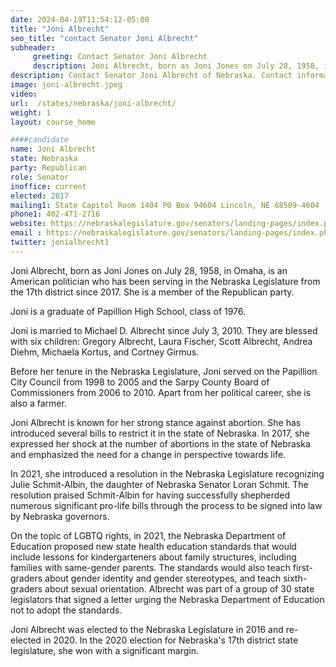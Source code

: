 ```yaml
---
date: 2024-04-19T11:54:12-05:00
title: "Joni Albrecht"
seo_title: "contact Senator Joni Albrecht"
subheader:
     greeting: Contact Senator Joni Albrecht
     description: Joni Albrecht, born as Joni Jones on July 28, 1958, in Omaha, is an American politician who has been serving in the Nebraska Legislature from the 17th district since 2017. She is a member of the Republican party.
description: Contact Senator Joni Albrecht of Nebraska. Contact information for Joni Albrecht includes email address, phone number, and mailing address.
image: joni-albrecht.jpeg
video:
url:  /states/nebraska/joni-albrecht/
weight: 1
layout: course_home

####candidate
name: Joni Albrecht
state: Nebraska
party: Republican
role: Senator
inoffice: current
elected: 2017
mailing1: State Capitol Room 1404 PO Box 94604 Lincoln, NE 68509-4604
phone1: 402-471-2716
website: https://nebraskalegislature.gov/senators/landing-pages/index.php?District=17/
email : https://nebraskalegislature.gov/senators/landing-pages/index.php?District=17/
twitter: jonialbrecht1
---
```


Joni Albrecht, born as Joni Jones on July 28, 1958, in Omaha, is an American politician who has been serving in the Nebraska Legislature from the 17th district since 2017. She is a member of the Republican party.

Joni is a graduate of Papillion High School, class of 1976.

Joni is married to Michael D. Albrecht since July 3, 2010. They are blessed with six children: Gregory Albrecht, Laura Fischer, Scott Albrecht, Andrea Diehm, Michaela Kortus, and Cortney Girmus.

Before her tenure in the Nebraska Legislature, Joni served on the Papillion City Council from 1998 to 2005 and the Sarpy County Board of Commissioners from 2006 to 2010. Apart from her political career, she is also a farmer.

Joni Albrecht is known for her strong stance against abortion. She has introduced several bills to restrict it in the state of Nebraska. In 2017, she expressed her shock at the number of abortions in the state of Nebraska and emphasized the need for a change in perspective towards life.

In 2021, she introduced a resolution in the Nebraska Legislature recognizing Julie Schmit-Albin, the daughter of Nebraska Senator Loran Schmit. The resolution praised Schmit-Albin for having successfully shepherded numerous significant pro-life bills through the process to be signed into law by Nebraska governors.

On the topic of LGBTQ rights, in 2021, the Nebraska Department of Education proposed new state health education standards that would include lessons for kindergarteners about family structures, including families with same-gender parents. The standards would also teach first-graders about gender identity and gender stereotypes, and teach sixth-graders about sexual orientation. Albrecht was part of a group of 30 state legislators that signed a letter urging the Nebraska Department of Education not to adopt the standards.

Joni Albrecht was elected to the Nebraska Legislature in 2016 and re-elected in 2020. In the 2020 election for Nebraska's 17th district state legislature, she won with a significant margin.
